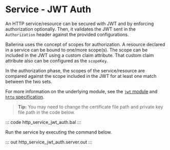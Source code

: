# Service - JWT Auth

An HTTP service/resource can be secured with JWT and by enforcing authorization optionally. Then, it validates the JWT sent in the `Authorization` header against the provided configurations.

Ballerina uses the concept of scopes for authorization. A resource declared in a service can be bound to one/more scope(s). The scope can be included in the JWT using a custom claim attribute. That custom claim attribute also can be configured as the `scopeKey`.

In the authorization phase, the scopes of the service/resource are compared against the scope included in the JWT for at least one match between the two sets.

For more information on the underlying module, see the [`jwt` module](https://lib.ballerina.io/ballerina/jwt/latest/)
and [`http` specification](https://ballerina.io/spec/http/#9113-listener---jwt-auth).

>**Tip:** You may need to change the certificate file path and private key file path in the code below.

::: code http_service_jwt_auth.bal :::

Run the service by executing the command below.

::: out http_service_jwt_auth.server.out :::
